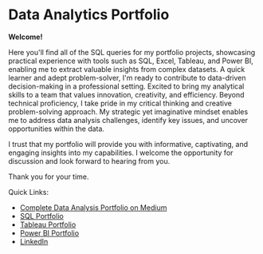 # Data Analytics Portfolio
**Welcome!**

Here you'll find all of the SQL queries for my portfolio projects, showcasing practical experience with tools such as SQL, Excel, Tableau, and Power BI, enabling me to extract valuable insights from complex datasets. A quick learner and adept problem-solver, I'm ready to contribute to data-driven decision-making in a professional setting. Excited to bring my analytical skills to a team that values innovation, creativity, and efficiency.
Beyond technical proficiency, I take pride in my critical thinking and creative problem-solving approach. My strategic yet imaginative mindset enables me to address data analysis challenges, identify key issues, and uncover opportunities within the data.

I trust that my portfolio will provide you with informative, captivating, and engaging insights into my capabilities. 
I welcome the opportunity for discussion and look forward to hearing from you.

Thank you for your time.

Quick Links:
* [Complete Data Analysis Portfolio on Medium](https://medium.com/brittany-phelps-analytics)
* [SQL Portfolio](https://github.com/phelpsbp/Project-Files/tree/main/SQL)
* [Tableau Portfolio](https://public.tableau.com/app/profile/brittany.everette/vizzes)
* [Power BI Portfolio](https://www.novypro.com/profile_projects/brittanyphelps)
* [LinkedIn](https://www.linkedin.com/in/brittany-everette/)
